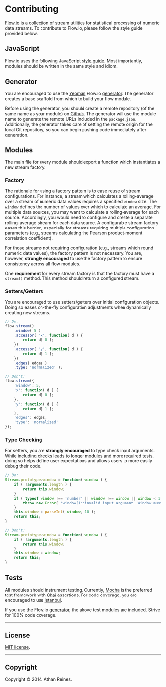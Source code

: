 Contributing
============

[Flow.io](https://github.com/flow-io/flow.io) is a collection of stream utilities for statistical processing of numeric data streams. To contribute to Flow.io, please follow the style guide provided below.


## JavaScript

Flow.io uses the following JavaScript [style guide](https://github.com/kgryte/javascript-style-guide). Most importantly, modules should be written in the same style and idiom.


## Generator

You are encouraged to use the [Yeoman](http://yeoman.io) Flow.io [generator](https://github.com/flow-io/generator-flow-io). The generator creates a base scaffold from which to build your flow module.

Before using the generator, you should create a remote repository (of the same name as your module) on [Github](https://github.com/flow-io). The generator will use the module name to generate the remote URLs included in the `package.json`. Additionally, the generator takes care of setting the remote origin for the local Git repository, so you can begin pushing code immediately after generation.


## Modules

The main file for every module should export a function which instantiates a new stream factory.

### Factory

The rationale for using a factory pattern is to ease reuse of stream configurations. For instance, a stream which calculates a rolling-average over a stream of numeric data values requires a specified `window` size. The `window` defines the number of values over which to calculate an average. For multiple data sources, you may want to calculate a rolling-average for each source. Accordingly, you would need to configure and create a separate rolling-average stream for each data source. A configurable stream factory eases this burden, especially for streams requiring multiple configuration parameters (e.g., streams calculating the Pearson product-moment correlation coefficient).

For those streams not requiring configuration (e.g., streams which round numeric data values), the factory pattern is not necessary. You are, however, __strongly encouraged__ to use the factory pattern to ensure consistency across all flow modules.

One __requirement__ for every stream factory is that the factory must have a `stream()` method. This method should return a configured stream.


### Setters/Getters

You are encouraged to use setters/getters over initial configuration objects. Doing so eases on-the-fly configuration adjustments when dynamically creating new streams.

``` javascript
// Do:
flow.stream()
	.window( 5 )
	.accessor( 'x', function( d ) {
		return d[ 0 ];
	})
	.accessor( 'y', function( d ) {
		return d[ 1 ];
	})
	.edges( edges )
	.type( 'normalized' );

// Don't:
flow.stream({
	'window': 5,
	'x': function( d ) {
		return d[ 0 ];
	},
	'y': function( d ) {
		return d[ 1 ];
	},
	'edges': edges,
	'type': 'normalized'
});
```

### Type Checking

For setters, you are __strongly encouraged__ to type check input arguments. While including checks leads to longer modules and more required tests, doing so helps define user expectations and allows users to more easily debug their code.

``` javascript
// Do:
Stream.prototype.window = function( window ) {
	if ( !arguments.length ) {
		return this.window;
	}
	if ( typeof window !== 'number' || window !== window || window < 1 ) {
		throw new Error( 'window()::invalid input argument. Window must be a positive integer.')
	}
	this.window = parseInt( window, 10 );
	return this;
}

// Don't:
Stream.prototype.window = function( window ) {
	if ( !arguments.length ) {
		return this.window;
	}
	this.window = window;
	return this;
}
```


## Tests

All modules should instrument testing. Currently, [Mocha](http://mochajs.org/) is the preferred test framework with [Chai](http://chaijs.com) assertions. For code coverage, you are encouraged to use [Istanbul](https://github.com/gotwarlost/istanbul).

If you use the Flow.io [generator](https://github.com/flow-io/generator-flow-io), the above test modules are included. Strive for 100% code coverage.


---
## License

[MIT license](http://opensource.org/licenses/MIT). 


---
## Copyright

Copyright &copy; 2014. Athan Reines.
